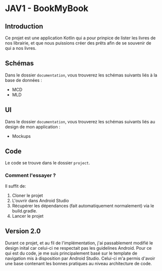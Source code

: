 # JAV1 - BookMyBook

## Introduction
Ce projet est une application Kotlin qui a pour prinpice de lister les livres de nos librairie, 
et que nous puissions créer des prêts afin de se souvenir de qui a nos livres.

## Schémas
Dans le dossier `documentation`, vous trouverez les schémas suivants liés à la base de données :

- MCD
- MLD
  
## UI
Dans le dossier `documentation`, vous trouverez les schémas suivants liés au design de mon application :

- Mockups

## Code
Le code se trouve dans le dossier `project`.

### Comment l'essayer ?
Il suffit de:

1. Cloner le projet
2. L'ouvrir dans Android Studio
3. Récupérer les dépendances (fait automatiquement normalement) via le build.gradle.
4. Lancer le projet

## Version 2.0
Durant ce projet, et au fil de l'implémentation, j'ai passablement modifié le design inital car celui-ci ne respectait pas les guidelines Android.
Pour ce qui est du code, je me suis principalement basé sur le template de navigation mis à disposition par Android Studio. Celui-ci m'a permis d'avoir
une base contenant les bonnes pratiques au niveau architecture de code. 
